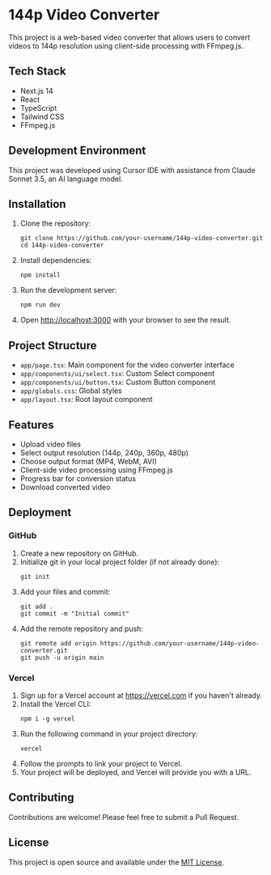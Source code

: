 # 144p Video Converter

This project is a web-based video converter that allows users to convert videos to 144p resolution using client-side processing with FFmpeg.js.

## Tech Stack

- Next.js 14
- React
- TypeScript
- Tailwind CSS
- FFmpeg.js

## Development Environment

This project was developed using Cursor IDE with assistance from Claude Sonnet 3.5, an AI language model.

## Installation

1. Clone the repository:

   ```
   git clone https://github.com/your-username/144p-video-converter.git
   cd 144p-video-converter
   ```

2. Install dependencies:

   ```
   npm install
   ```

3. Run the development server:

   ```
   npm run dev
   ```

4. Open [http://localhost:3000](http://localhost:3000) with your browser to see the result.

## Project Structure

- `app/page.tsx`: Main component for the video converter interface
- `app/components/ui/select.tsx`: Custom Select component
- `app/components/ui/button.tsx`: Custom Button component
- `app/globals.css`: Global styles
- `app/layout.tsx`: Root layout component

## Features

- Upload video files
- Select output resolution (144p, 240p, 360p, 480p)
- Choose output format (MP4, WebM, AVI)
- Client-side video processing using FFmpeg.js
- Progress bar for conversion status
- Download converted video

## Deployment

### GitHub

1. Create a new repository on GitHub.
2. Initialize git in your local project folder (if not already done):
   ```
   git init
   ```
3. Add your files and commit:
   ```
   git add .
   git commit -m "Initial commit"
   ```
4. Add the remote repository and push:
   ```
   git remote add origin https://github.com/your-username/144p-video-converter.git
   git push -u origin main
   ```

### Vercel

1. Sign up for a Vercel account at https://vercel.com if you haven't already.
2. Install the Vercel CLI:
   ```
   npm i -g vercel
   ```
3. Run the following command in your project directory:
   ```
   vercel
   ```
4. Follow the prompts to link your project to Vercel.
5. Your project will be deployed, and Vercel will provide you with a URL.

## Contributing

Contributions are welcome! Please feel free to submit a Pull Request.

## License

This project is open source and available under the [MIT License](LICENSE).

